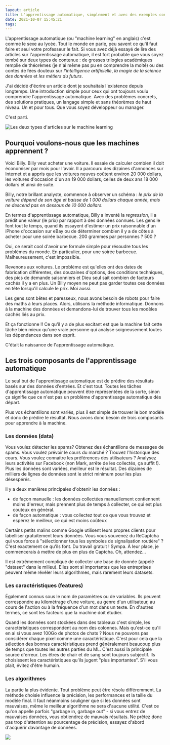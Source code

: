 ```yaml
---
layout: article
title: L'apprentissage automatique, simplement et avec des exemples concrets.
date: 2021-10-07 15:45:21
tags:
---
```


L'apprentissage automatique (ou "machine learning" en anglais) c'est comme le sexe au lycée. Tout le monde en parle, peu savent ce qu'il faut faire et seul votre professeur le fait. Si vous avez déjà essayé de lire des articles sur l'apprentissage automatique, il est fort probable que vous soyez tombé sur deux types de contenue : de grosses trilogies académiques remplie de théorèmes (je n'ai même pas pu en comprendre la moité) ou des contes de fées douteux sur *l'intelligence artificielle*, *la magie de la science des données* et *les métiers du futurs*.

J'ai décidé d'écrire un article dont je souhaitais l'existence depuis longtemps. Une introduction simple pour ceux qui ont toujours voulu comprendre l'apprentissage automatique. Avec des problèmes concrets, des solutions pratiques, un langage simple et sans théorèmes de haut niveau. Un et pour tous. Que vous soyez développeur ou manager.

C'est parti.

<img alt="Les deux types d'articles sur le machine learning" src="/images/machine-learning-for-everyone/01.jpg">

## Pourquoi voulons-nous que les machines apprennent ?

Voici Billy. Billy veut acheter une voiture. Il essaie de calculer combien il doit économiser par mois pour l'avoir. Il a parcouru des dizaines d'annonces sur Internet et a appris que les voitures neuves coûtent environ 20 000 dollars, les voitures d'occasion d'un an 19 000 dollars, celles de deux ans 18 000 dollars et ainsi de suite.

Billy, notre brillant analyste, commence à observer un schéma : *le prix de la voiture dépend de son âge et baisse de 1 000 dollars chaque année, mais ne descend pas en dessous de 10 000 dollars.*

En termes d'apprentissage automatique, Billy a inventé la *regression*, il a prédit une valeur (le prix) par rapport à des données connues. Les gens le font tout le temps, quand ils essayent d'estimer un prix raisonnable d'un iPhone d'occasion sur eBay ou de déterminer combien il y a de côtes à acheter pour une soirée barbecue. 200 grammes par personnes ? 500 ?

Oui, ce serait cool d'avoir une formule simple pour résoudre tous les problèmes du monde. En particulier, pour une soirée barbecue. Malheureusement, c'est impossible.

Revenons aux voitures. Le problème est qu'elles ont des dates de fabrication différentes, des douzaines d'options, des conditions techniques, des pics de demande saisonniers et Dieu seul sait combien de facteurs cachés il y a en plus. Un Billy moyen ne peut pas garder toutes ces données en tête lorsqu'il calcule le prix. Moi aussi.

Les gens sont bêtes et paresseux, nous avons besoin de robots pour faire des maths à leurs places. Alors, utilisons la méthode informatique. Donnons à la machine des données et demandons-lui de trouver tous les modèles cachés liés au prix.

Et ça fonctionne !! Ce qu'il y a de plus excitant est que la machine fait cette tâche bien mieux qu'une vraie personne qui analyse soigneusement toutes les dépendances dans son esprit.

C'était la naissance de l'apprentissage automatique.

## Les trois composants de l'apprentissage automatique

Le seul but de l'apprentissage automatique est de prédire des résultats basés sur des données d'entrées. Et c'est tout. Toutes les tâches d'apprentissage automatique peuvent être représentées de la sorte, sinon ça signifie que ce n'est pas un problème d'apprentissage automatique dès départ.

Plus vos échantillons sont variés, plus il est simple de trouver le bon modèle et donc de prédire le résultat. Nous avons donc besoin de trois composants pour apprendre à la machine.

### Les données (data)

Vous voulez détecter les spams? Obtenez des échantillons de messages de spams. Vous voulez prévoir le cours du marché ? Trouvez l'historique des cours. Vous voulez connaitre les préférences des utilisateurs ? Analysez leurs activités sur Facebook (non Mark, arrête de les collectés, ça suffit !). Plus les données sont variées, meilleur est le résultat. Des dizaines de milliers de lignes de données sont le strict minimum pour les plus désespérés.

Il y a deux manières principales d'obtenir les données :
- de façon manuelle : les données collectées manuellement contiennent moins d'erreur, mais prennent plus de temps à collecter, ce qui est plus couteux en général.
- de façon automatique : vous collectez tout ce que vous trouvez et espérez le meilleur, ce qui est moins coûteux

Certains petits malins comme Google utilisent leurs propres clients pour labelliser gratuitement leurs données. Vous vous souvenez du ReCaptcha qui vous force à "sélectionner tous les symboles de signalisation routière" ? C'est exactement ce qu'ils font. Du travail gratuit ! Sympa. À leur place, je commencerais à mettre de plus en plus de Captcha. Oh, attendez...

Il est extrêmement compliqué de collecter une base de donnée (appelé "dataset" dans le milieu). Elles sont si importantes que les entreprises peuvent même révéler leurs algorithmes, mais rarement leurs datasets.

### Les caractéristiques (features)

Également connus sous le nom de paramètres ou de variables. Ils peuvent correspondre au kilométrage d'une voiture, au genre d'un utilisateur, au cours de l'action ou à la fréquence d'un mot dans un texte. En d'autres termes, ce sont les facteurs que la machine doit étudier.

Quand les données sont stockées dans des tableaux c'est simple, les caractéristiques correspondent au nom des colonnes. Mais qu'est-ce qu'il en ai si vous avez 100Go de photos de chats ? Nous ne pouvons pas considérer chaque pixel comme une caractéristique. C'est pour cela que la sélection des bonnes caractéristiques prend généralement beaucoup plus de temps que toutes les autres parties du ML. C'est aussi la principale source d'erreur. Les êtres de chair et de sang sont toujours subjectif. Ils choisissent les caractéristiques qu'ils jugent "plus importantes". S'il vous plait, évitez d'être humain.


### Les algorithmes

La partie la plus évidente. Tout problème peut être résolu différemment. La méthode choisie influence la précision, les performances et la taille du modèle final. Il faut néanmoins souligner que si les données sont mauvaises, même le meilleur algorithme ne sera d'aucune utilité. C'est ce qu'on appelle parfois "garbage in, garbage out" - si vous entrez de mauvaises données, vous obtiendrez de mauvais résultats. Ne prêtez donc pas trop d'attention au pourcentage de précision, essayez d'abord d'acquérir davantage de données.

<img src="/images/machine-learning-for-everyone/03.jpg">

